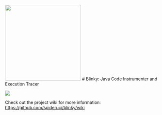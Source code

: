 <img src="https://cloud.githubusercontent.com/assets/1355460/15376410/b6224b0a-1d09-11e6-9b18-77a8d03eb03d.png" width="250">
# Blinky: Java Code Instrumenter and Execution Tracer

[![](https://travis-ci.org/spideruci/blinky.svg?branch=master)](https://travis-ci.org/spideruci/blinky)

Check out the project wiki for more information: https://github.com/spideruci/blinky/wiki

